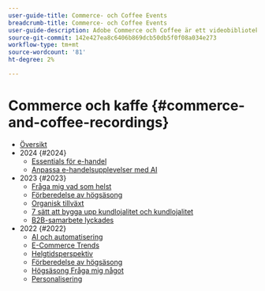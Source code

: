 ```yaml
---
user-guide-title: Commerce- och Coffee Events
breadcrumb-title: Commerce- och Coffee Events
user-guide-description: Adobe Commerce och Coffee är ett videobibliotek där experter och kollegor har delat med sig av sina tankar och idéer om hur man använder Adobe Commerce.
source-git-commit: 142e427ea8c6406b869dcb50db5f0f08a034e273
workflow-type: tm+mt
source-wordcount: '81'
ht-degree: 2%

---
```



# Commerce och kaffe {#commerce-and-coffee-recordings}

+ [Översikt](overview.md)
+ 2024 {#2024}
   + [Essentials för e-handel](2024/ecommerce-essentials.md)
   + [Anpassa e-handelsupplevelser med AI](2024/personalize-ecommerce.md)
+ 2023 {#2023}
   + [Fråga mig vad som helst](2023/ask-me-anything.md)
   + [Förberedelse av högsäsong](2023/peak-season-prep.md)
   + [Organisk tillväxt](2023/organic-growth.md)
   + [7 sätt att bygga upp kundlojalitet och kundlojalitet](2023/loyalty-retention.md)
   + [B2B-samarbete lyckades](2023/b2b.md)
+ 2022 {#2022}
   + [AI och automatisering](2022/ai-and-automation.md)
   + [E-Commerce Trends](2022/ecommerce-trends.md)
   + [Helgtidsperspektiv](2022/holiday.md)
   + [Förberedelse av högsäsong](2022/peak-season-prep.md)
   + [Högsäsong Fråga mig något](2022/peak-season-ask-anything.md)
   + [Personalisering](2022/personalization.md)

<!--+ Commerce Events {#commerce-events}
  + [Overview](commerce-events/overview.md)
  + 2022 {#2022}
    + [Top Tips and Tricks for Adobe Campaign Standard](customer-journeys/2022/tips-and-tricks.md)
    + [Develop and customize data models in Adobe [!DNL Campaign Classic]](customer-journeys/2022/data-models.md)

+ Data and insights {#commerce-release-updates}
  + [Overview](commerce-release-updates/overview.md)
  + 2022 {#2022}
    + [Innovations and trends](data-and-insights/2022/innovations.md)
    + [Sensei and Analysis Workspace](data-and-insights/2022/sensei.md)
    + [Personalize and automate with Adobe Target](data-and-insights/2022/personalize.md)
    + [Analytics and Target applications for Mobile and Apps](data-and-insights/2022/mobile-and-apps.md)
    + [Cross Device Analytics and Customer Journey Analytics](data-and-insights/2022/cross-device-analytics.md) -->